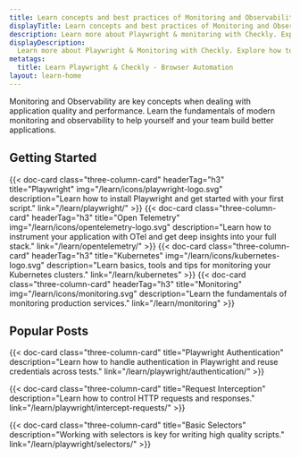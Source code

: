 ```yaml
---
title: Learn concepts and best practices of Monitoring and Observability
displayTitle: Learn concepts and best practices of Monitoring and Observability
description: Learn more about Playwright & monitoring with Checkly. Explore how to automate your web with a reliable, programmable monitoring workflow.
displayDescription: 
  Learn more about Playwright & Monitoring with Checkly. Explore how to automate your web with a reliable, programmable monitoring workflow.
metatags:
  title: Learn Playwright & Checkly - Browser Automation
layout: learn-home
---
```


Monitoring and Observability are key concepts when dealing with application quality and performance. Learn the fundamentals of modern monitoring and observability to help yourself and your team build better applications.
## Getting Started

<div class="cards-list">
{{< doc-card
	  class="three-column-card"
	  headerTag="h3"
	  title="Playwright"
	  img="/learn/icons/playwright-logo.svg"
	  description="Learn how to install Playwright and get started with your first script."
	  link="/learn/playwright/"
>}}
{{< doc-card
	  class="three-column-card"
	  headerTag="h3"
	  title="Open Telemetry"
	  img="/learn/icons/opentelemetry-logo.svg"
	  description="Learn how to instrument your application with OTel and get deep insights into your full stack."
	  link="/learn/opentelemetry/"
>}}
{{< doc-card
	  class="three-column-card"
	  headerTag="h3"
	  title="Kubernetes"
	  img="/learn/icons/kubernetes-logo.svg"
	  description="Learn basics, tools and tips for monitoring your Kubernetes clusters."
	  link="/learn/kubernetes"
>}}
{{< doc-card
	  class="three-column-card"
	  headerTag="h3"
	  title="Monitoring"
	  img="/learn/icons/monitoring.svg"
	  description="Learn the fundamentals of monitoring production services."
	  link="/learn/monitoring"
>}}
</div>


## Popular Posts

<div class="cards-list">
{{< doc-card class="three-column-card" title="Playwright Authentication" description="Learn how to handle authentication in Playwright and reuse credentials across tests." link="/learn/playwright/authentication/" >}}

{{< doc-card class="three-column-card" title="Request Interception" description="Learn how to control HTTP requests and responses." link="/learn/playwright/intercept-requests/" >}}

{{< doc-card class="three-column-card" title="Basic Selectors" description="Working with selectors is key for writing high quality scripts." link="/learn/playwright/selectors/" >}}

</div>
